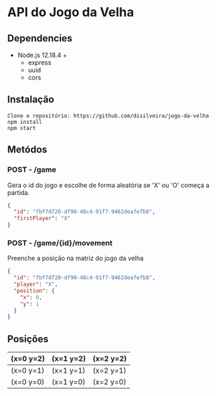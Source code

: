 # API do Jogo da Velha

## Dependencies

- Node.js 12.18.4 +
  - express
  - uuid
  - cors

## Instalação

```
Clone o repositório: https://github.com/disilveira/jogo-da-velha
npm install
npm start
```

## Metódos

### POST - /game

Gera o id do jogo e escolhe de forma aleatória se 'X' ou 'O' começa a partida.

```json
{
  "id": "fbf7d720-df90-48c4-91f7-9462deafefb8",
  "firstPlayer": "X"
}
```

### POST - /game/{id}/movement

Preenche a posição na matriz do jogo da velha

```json
{
  "id": "fbf7d720-df90-48c4-91f7-9462deafefb8",
  "player": "X",
  "position": {
    "x": 0,
    "y": 1
  }
}
```

## Posições

| (x=0 y=2) | (x=1 y=2) | (x=2 y=2) |
|-----------|-----------|-----------|
| (x=0 y=1) | (x=1 y=1) | (x=2 y=1) |
| (x=0 y=0) | (x=1 y=0) | (x=2 y=0) |